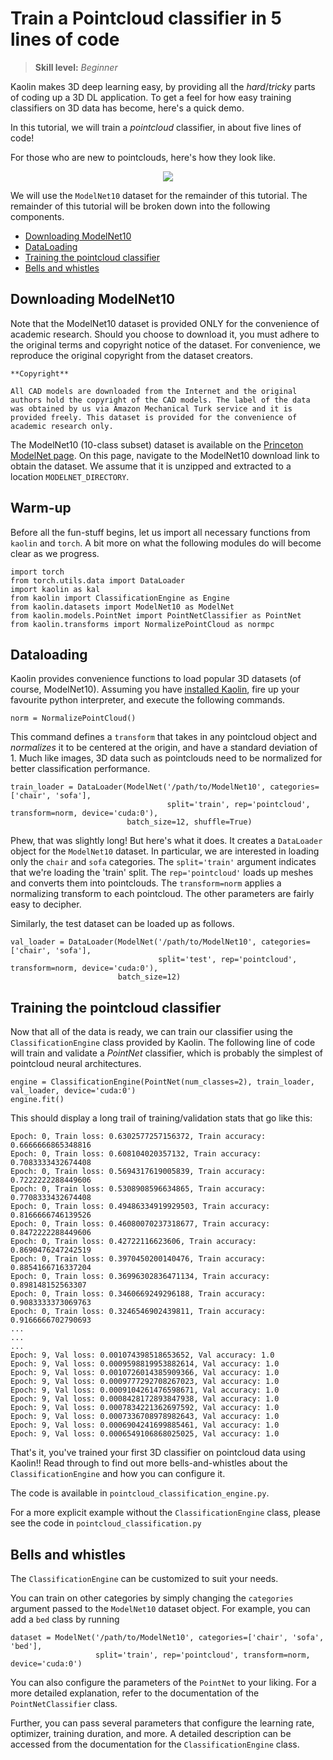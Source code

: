 # Train a Pointcloud classifier in 5 lines of code

> **Skill level:** _Beginner_

Kaolin makes 3D deep learning easy, by providing all the _hard_/_tricky_ parts of coding up a 3D DL application. To get a feel for how easy training classifiers on 3D data has become, here's a quick demo.

In this tutorial, we will train a _pointcloud_ classifier, in about five lines of code!

For those who are new to pointclouds, here's how they look like.

<p align="center">
    <img src="../../assets/airplane_points.png">
</p>

We will use the `ModelNet10` dataset for the remainder of this tutorial. The remainder of this tutorial will be broken down into the following components.

- [Downloading ModelNet10](#downloading-modelnet10)
- [DataLoading](#dataloading)
- [Training the pointcloud classifier](#training-the-pointcloud-classifier)
- [Bells and whistles](#bells-and-whistles)

## Downloading ModelNet10

Note that the ModelNet10 dataset is provided ONLY for the convenience of academic research. Should you choose to download it, you must adhere to the original terms and copyright notice of the dataset. For convenience, we reproduce the original copyright from the dataset creators.

```
**Copyright**

All CAD models are downloaded from the Internet and the original authors hold the copyright of the CAD models. The label of the data was obtained by us via Amazon Mechanical Turk service and it is provided freely. This dataset is provided for the convenience of academic research only.
```

The ModelNet10 (10-class subset) dataset is available on the [Princeton ModelNet page](https://modelnet.cs.princeton.edu/). On this page, navigate to the ModelNet10 download link to obtain the dataset. We assume that it is unzipped and extracted to a location `MODELNET_DIRECTORY`.

## Warm-up

Before all the fun-stuff begins, let us import all necessary functions from `kaolin` and `torch`. A bit more on what the following modules do will become clear as we progress.

```
import torch
from torch.utils.data import DataLoader
import kaolin as kal
from kaolin import ClassificationEngine as Engine
from kaolin.datasets import ModelNet10 as ModelNet
from kaolin.models.PointNet import PointNetClassifier as PointNet
from kaolin.transforms import NormalizePointCloud as normpc
```

## Dataloading

Kaolin provides convenience functions to load popular 3D datasets (of course, ModelNet10). Assuming you have [installed Kaolin](../../README.md#installation-and-usage), fire up your favourite python interpreter, and execute the following commands.

```
norm = NormalizePointCloud()
```

This command defines a `transform` that takes in any pointcloud object and _normalizes_ it to be centered at the origin, and have a standard deviation of 1. Much like images, 3D data such as pointclouds need to be normalized for better classification performance.

```
train_loader = DataLoader(ModelNet('/path/to/ModelNet10', categories=['chair', 'sofa'],
                                   split='train', rep='pointcloud', transform=norm, device='cuda:0'),
                          batch_size=12, shuffle=True)
```

Phew, that was slightly long! But here's what it does. It creates a `DataLoader` object for the `ModelNet10` dataset. In particular, we are interested in loading only the `chair` and `sofa` categories. The `split='train'` argument indicates that we're loading the 'train' split. The `rep='pointcloud'` loads up meshes and converts them into pointclouds. The `transform=norm` applies a normalizing transform to each pointcloud. The other parameters are fairly easy to decipher.

Similarly, the test dataset can be loaded up as follows.

```
val_loader = DataLoader(ModelNet('/path/to/ModelNet10', categories=['chair', 'sofa'],
                                 split='test', rep='pointcloud', transform=norm, device='cuda:0'),
                        batch_size=12)
```

## Training the pointcloud classifier

Now that all of the data is ready, we can train our classifier using the `ClassificationEngine` class provided by Kaolin. The following line of code will train and validate a _PointNet_ classifier, which is probably the simplest of pointcloud neural architectures.

```
engine = ClassificationEngine(PointNet(num_classes=2), train_loader, val_loader, device='cuda:0')
engine.fit()
```

This should display a long trail of training/validation stats that go like this:
```
Epoch: 0, Train loss: 0.6302577257156372, Train accuracy: 0.6666666865348816
Epoch: 0, Train loss: 0.608104020357132, Train accuracy: 0.7083333432674408
Epoch: 0, Train loss: 0.5694317619005839, Train accuracy: 0.7222222288449606
Epoch: 0, Train loss: 0.5308908596634865, Train accuracy: 0.7708333432674408
Epoch: 0, Train loss: 0.49486334919929503, Train accuracy: 0.8166666746139526
Epoch: 0, Train loss: 0.46080070237318677, Train accuracy: 0.8472222288449606
Epoch: 0, Train loss: 0.42722116623606, Train accuracy: 0.8690476247242519
Epoch: 0, Train loss: 0.3970450200140476, Train accuracy: 0.8854166716337204
Epoch: 0, Train loss: 0.36996302836471134, Train accuracy: 0.898148152563307
Epoch: 0, Train loss: 0.3460669249296188, Train accuracy: 0.9083333373069763
Epoch: 0, Train loss: 0.3246546902439811, Train accuracy: 0.9166666702790693
...
...
...
Epoch: 9, Val loss: 0.001074398518653652, Val accuracy: 1.0
Epoch: 9, Val loss: 0.0009598819953882614, Val accuracy: 1.0
Epoch: 9, Val loss: 0.0010726014385909366, Val accuracy: 1.0
Epoch: 9, Val loss: 0.0009777292708267023, Val accuracy: 1.0
Epoch: 9, Val loss: 0.0009104261476598671, Val accuracy: 1.0
Epoch: 9, Val loss: 0.0008428172893847938, Val accuracy: 1.0
Epoch: 9, Val loss: 0.0007834221362697592, Val accuracy: 1.0
Epoch: 9, Val loss: 0.0007336708978982643, Val accuracy: 1.0
Epoch: 9, Val loss: 0.0006904241699885461, Val accuracy: 1.0
Epoch: 9, Val loss: 0.0006549106868025025, Val accuracy: 1.0
```

That's it, you've trained your first 3D classifier on pointcloud data using Kaolin!! Read through to find out more bells-and-whistles about the `ClassificationEngine` and how you can configure it.

The code is available in `pointcloud_classification_engine.py`.

For a more explicit example without the `ClassificationEngine` class, please see the code in `pointcloud_classification.py`


## Bells and whistles

The `ClassificationEngine` can be customized to suit your needs.

You can train on other categories by simply changing the `categories` argument passed to the `ModelNet10` dataset object. For example, you can add a `bed` class by running
```
dataset = ModelNet('/path/to/ModelNet10', categories=['chair', 'sofa', 'bed'],
                   split='train', rep='pointcloud', transform=norm, device='cuda:0')
```

You can also configure the parameters of the `PointNet` to your liking. For a more detailed explanation, refer to the documentation of the `PointNetClassifier` class.

Further, you can pass several parameters that configure the learning rate, optimizer, training duration, and more. A detailed description can be accessed from the documentation for the `ClassificationEngine` class.
